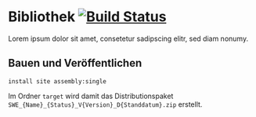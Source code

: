 Bibliothek [![Build Status](https://travis-ci.org/datenverteiler/it.archetype.segment.sweinheit.svg?branch=master)](https://travis-ci.org/datenverteiler/it.archetype.segment.sweinheit)
=================

Lorem ipsum dolor sit amet, consetetur sadipscing elitr, sed diam nonumy.


Bauen und Veröffentlichen
-------------------------

    install site assembly:single

Im Ordner `target` wird damit das Distributionspaket
`SWE_{Name}_{Status}_V{Version}_D{Standdatum}.zip` erstellt.
